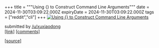 +++
title = """Using {} to Construct Command Line Arguments"""
date = 2024-11-30T03:09:22.000Z
expiryDate = 2024-11-30T03:09:22.000Z
tags = ["reddit","cli"]
+++
[![Using {} to Construct Command Line Arguments](https://external-preview.redd.it/LG5P2OQqzXoEvK6tgZEQ-CWFVqGUL6Pd2ts1iJE3GFI.jpg?width=640&crop=smart&auto=webp&s=9ed907d361d705638bb03f2b9f3ed640853835dc "Using {} to Construct Command Line Arguments")](https://www.reddit.com/r/commandline/comments/1h335d3/using_to_construct_command_line_arguments/)

submitted by [/u/xuxiaodong](https://www.reddit.com/user/xuxiaodong)  
[\[link\]](https://medium.com/@linuxtoy/using-to-construct-command-line-arguments-a7a6206dc820) [\[comments\]](https://www.reddit.com/r/commandline/comments/1h335d3/using_to_construct_command_line_arguments/)

[[source]](https://www.reddit.com/r/commandline/comments/1h335d3/using_to_construct_command_line_arguments/)
